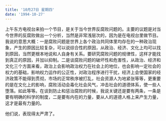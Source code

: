 ```yaml
---
title: '10月27日 星期四'
date: '1994-10-27'
---
```


上午东方电视台来拍一个节目，是关于当今世界反腐败问题的。主要的议题是对当今世界的反腐败做出一个分析，当然是非常浅层次的，因为是在电视台里做节目。我说的意思大概：一是腐败问题是世界上各个政治共同体里均存在的一种政治现象，产生的原因比较复杂，可以说综合性的原因，从政治、经济、文化上均可以找到原因，当然更根本地说和人自身有关系。要研究腐败问题的规律性，这样才能找到真正的原因，并加以抑制。二是谈腐败问题的破坏性和危害性，从政治、经济和文化三个方面来看，政治上会影响政治权力在社会上的地位，也会影响一定社会的权力的基础，影响权力运作的公正性，对政治程序进行干扰，经济上会使国家的经济政策不能得到贯彻，市场的正常秩序被打乱，社会资源人为地紧张等等，更重要的是在文化上的影响，腐败活动会毒化社会风气，冲击社会的道德体系，使一些人堕落。如此等等。在谈到防止和惩治腐败的时候，我说关键还是要有两条，一条是要有明确的科学的制度，二是要有内在的力量，要从人的道德人格上来产生力量，这才是最有力量的。

他们说，表现得太严肃了。

